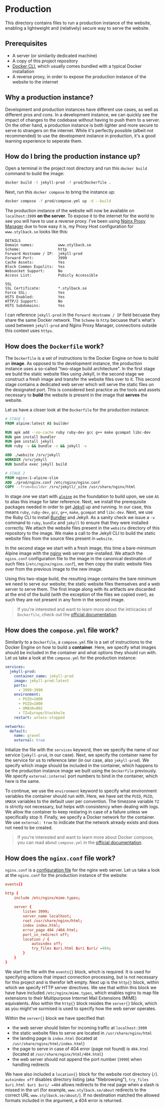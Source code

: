 # Production
This directory contains files to run a production instance of the website, enabling a lightweight and (relatively) secure way to serve the website.

## Prerequisites
- A server (or similarily dedicated machine)
- A copy of this project repository
- [Docker CLI](https://docs.docker.com/reference/cli/docker/), which usually comes bundled with a typical Docker installation
- A reverse proxy, in order to expose the production instance of the website to the internet

## Why a production instance?
Development and production instances have different use cases, as well as different pros and cons. In a development instance, we can quickly see the impact of changes to the codebase without having to push them to a server. On the other hand, a production instance is both lighter and more secure to serve to strangers on the internet. While it's perfectly possible (albeit not recommended) to use the development instance in production, it's a good learning experience to seperate them.

## How do I bring the production instance up?
Open a terminal in the project root directory and run this `docker build` command to build the image:

```bash
docker build -t jekyll-prod -f prod/Dockerfile .
```

Next, run this `docker compose` to bring the instance up:

```bash
docker compose -f prod/compose.yml up -d --build
```

The production instance of the website will now be available on `localhost:3999` **on the server**. To expose it to the internet for the world to see you will have to use a reverse proxy. I've been using [Nginx Proxy Manager](https://nginxproxymanager.com/) due to how easy it is, my Proxy Host configuration for `www.stylback.se` looks like this:

```
DETAILS
Domain names:           www.stylback.se
Scheme:                 http
Forward Hostname / IP:  jekyll-prod
Forward Port:           3999
Cache Assets:           Yes
Block Common Expolits:  Yes
Websocket Support:      No
Access List:            Pubicly Accessible

SSL
SSL Certificate:        *.stylback.se
Force SSL:              Yes
HSTS Enabled:           Yes
HTTP/2 Support:         No
HSTS Subdomains:        Yes
```

I can reference `jekyll-prod` in the `Forward Hostname / IP` field becuase they share the same Docker network. The `Scheme` is `http` becuase that's what's used between `jekyll-prod` and Nginx Proxy Manager, connections outside this context uses `https`.

## How does the `Dockerfile` work?
The `Dockerfile` is a set of instructions to the Docker Engine on how to build an **image**. As opposed to the development instance, the production instance uses a so-called "two-stage build architecture". In the first stage we build the static website files using Jekyll, in the second stage we construct a fresh image and transfer the website files over to it. This second stage contains a dedicated web server which will serve the static files on the designated port. This is considered best practice as the tools and assets necessary to **build** the website is present in the image that **serves** the website.

Let us have a closer look at the `Dockerfile` for the production instance:

```Dockerfile
# STAGE 1
FROM alpine:latest AS builder

RUN apk add --no-cache ruby ruby-dev gcc g++ make gcompat libc-dev
RUN gem install bundler
RUN gem install jekyll
RUN ruby -v && bundle -v && jekyll -v

ADD ./website /srv/jekyll
WORKDIR /srv/jekyll
RUN bundle exec jekyll build

# STAGE 2
FROM nginx:1-alpine-slim
ADD ./prod/nginx.conf /etc/nginx/nginx.conf
COPY --from=builder /srv/jekyll/_site /usr/share/nginx/html
```

In stage one we start with [`alpine`](https://hub.docker.com/_/alpine/) as the foundation to build upon, we use `AS` to alias this image for later reference. Next, we install the prerequisite packages needed in order to get [Jekyll](https://jekyllrb.com/) up and running. In our case, this means `ruby`, `ruby-dev`, `gcc`, `g++`, `make`, `gcompat` and `libc-dev`. Next, we use the Ruby CLI to install [Bundler](https://bundler.io/) and Jekyll. As a sanity check we issue a `-v` command to `ruby`, `bundle` and `jekyll` to ensure that they were installed correctly. We attach the website files present in the `website` directory of this repository to the image. We make a call to the Jekyll CLI to build the static website files from the source files present in `website`.

In the second stage we start with a fresh image, this time a bare-minimum Alpine image with the [nginx](https://nginx.org/en/) web server pre-installed. We attach the `nginx.conf` configuration file to the image in the canonical destination of such files (`/etc/nginx/nginx.conf`), we then copy the static website files over from the previous image to the new image.

Using this two-stage build, the resulting image contains the bare minimum we need to serve our website; the static website files themselves and a web server to serve them. The first image along with its artifacts are discarded at the end of the build (with the exception of the files we copied over), as such they are not present in any form in the second image.

> If you're interested and want to learn more about the intricacies of `Dockerfile`, check out the [official documentation](https://docs.docker.com/reference/dockerfile/).

## How does the `compose.yml` file work?
Similarily to a `Dockerfile`, a `compose.yml` file is a set of instructions to the Docker Engine on how to build a **container**. Here, we specify what images should be included in the container and what options they should run with. Let us take a look at the `compose.yml` for the production instance:

```yml
services:
  jekyll-prod:
    container_name: jekyll-prod
    image: jekyll-prod:latest
    ports:
      - 3999:3999
    environment:
      - PUID=1000
      - PGID=1000
      - UMASK=002
      - TZ=Europe/Stockholm
    restart: unless-stopped

networks:
  default:
    name: gravel
    external: true
```

Intialize the file with the `services` keyword, then we specify the name of our service (`jekyll-prod`, in our case). Next, we specify the container name for the service for us to reference later (in our case, also `jekyll-prod`). We specify which image should be included in the container, which happens to be the production instance image we built using the `Dockerfile` previously. We specify `external:internal` port numbers to bind in the container, which here is the same.

To continue, we use the `environment` keyword to specify what environment variables the container should run with. Here, we have set the `PUID`, `PGID`, `UMASK` variables to the default user per convention. The timezone variable `TZ` is strictly not necessary, but helps with consistency when dealing with logs. We allow the container to keep restaring in case of a failure unless we specifically stop it. Finally, we specify a Docker network for the container. We use `external: true` to indicate that the network already exists and does not need to be created.

> If you're interested and want to learn more about Docker compose, you can read about `compose.yml` in the [official documentation](https://docs.docker.com/compose/).

## How does the `nginx.conf` file work?
`nginx.conf` is a [configuration file](https://nginx.org/en/docs/beginners_guide.html#conf_structure) for the nginx web server. Let us take a look at the `nginx.conf` for the production instance of the website:

```conf
events{}

http {
    include /etc/nginx/mime.types;
    
    server {
        listen 3999;
        server_name localhost;
        root /usr/share/nginx/html;
        index index.html;
        error_page 404 /404.html;
        port_in_redirect off;
        location / {
            autoindex off;
            try_files $uri.html $uri $uri/ =404;
        }
    }
}
```

We start the file with the `events{}` block, which is required. It is used for specifying actions that impact connection processing, but is not necessary for this project and is therefor left empty. Next up is the `http{}` block, within which we specify HTTP server directives. We see that within this block we have have included `/etc/nginx/mime.types`, which enables nginx to map file extensions to their Multipurpose Internet Mail Extensions (MIME) equivalents. Also within the `http{}` block resides the `server{}` block, which as you might've surmised is used to specify how the web server operates.

Within the `server{}` block we have specified that:
- the web server should listen for incoming traffic at `localhost:3999`
- the static website files to serve are located in `/usr/share/nginx/html`
- the landing page is `index.html` (located at `/usr/share/nginx/html/index.html`)
- the page to serve in case of 404 error (page not found) is `404.html` (located at `/usr/share/nginx/html/404.html`)
- the web server should not append the port number (`3999`) when handling redirects

We have also included a `location{}` block for the website root directory (`/`). `autoindex off` disables directory listing (aka "filebrowsing"), `try_files $uri.html $uri $uri/ =404` allows redirects to the real page when a slash is missed in the url (for example, `www.stylback.se/about` redirects to the correct URL `www.stylback.se/about/`). If no destination matched the allowed formats included in the argument, a 404 error is returned.